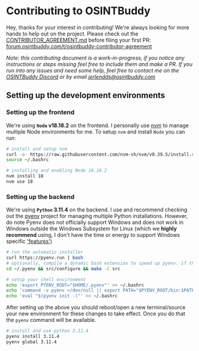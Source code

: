# Contributing to OSINTBuddy

Hey, thanks for your interest in contributing! We're always looking for more hands to help out on the project. Please check out the [CONTRIBUTOR_AGREEMENT.md](./CONTRIBUTOR_AGREEMENT.md) before filing your first PR: [forum.osintbuddy.com/t/osintbuddy-contributor-agreement](https://forum.osintbuddy.com/t/osintbuddy-contributor-agreement/23)

*Note: this contributing document is a work-in-progress, if you notice any instructions or steps missing feel free to include them and make a PR. If you run into any issues and need some help, feel free to contact me on the [OSINTBuddy Discord](https://discord.gg/gsbbYHA3K3) or by email [jerlendds@osintbuddy.com](mailto:jerlendds@osintbuddy.com)* 

## Setting up the development environments


### Setting up the frontend

We're using **`Node` v18.18.2** on the frontend. I personally use [nvm](https://github.com/nvm-sh/nvm) to manage multiple Node environments for me. To setup `nvm` and install `Node` you can run:
```bash
# install and setup nvm
curl -o- https://raw.githubusercontent.com/nvm-sh/nvm/v0.39.5/install.sh | bash
source ~/.bashrc

# installing and enabling Node 18.18.2
nvm install 18
nvm use 18
```

### Setting up the backend

We're using **`Python` 3.11.4** on the backend. I use and recommend checking out the [pyenv](https://github.com/pyenv/pyenv) project for managing multiple Python installations. However, do note Pyenv does not officially support Windows and does not work in Windows outside the Windows Subsystem for Linux (which we **highly recommend** using, I don't have the time or energy to support Windows specific ['features'](https://www.gnu.org/proprietary/malware-microsoft.en.html))

```bash
# run the automatic installer
curl https://pyenv.run | bash
# optionally, compile a dynamic bash extension to speed up pyenv. if this fails pyenv still works normally
cd ~/.pyenv && src/configure && make -C src

# setup your shell environment
echo 'export PYENV_ROOT="$HOME/.pyenv"' >> ~/.bashrc
echo 'command -v pyenv >/dev/null || export PATH="$PYENV_ROOT/bin:$PATH"' >> ~/.bashrc
echo 'eval "$(pyenv init -)"' >> ~/.bashrc
```

After setting up the above you should reboot/open a new terminal/source your new environment for these changes to take effect. Once you do that the `pyenv` command will be available.

```bash
# install and use python 3.11.4
pyenv install 3.11.4
pyenv global 3.11.4
```